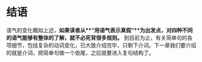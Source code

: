 # 结语

语气的变化概如上述，<b>如果读者从**“用语气表示真假”**为出发点，对四种不同的语气能够有整体的了解，就不必死背很多规则。</b> 到目前为止，有关简单句的各项细节，包括复杂的动词变化，已大致介绍完毕，只剩下介词。下一章我们要介绍的就是介词，把简单句做一个收尾，之后就要进入复句结构了。